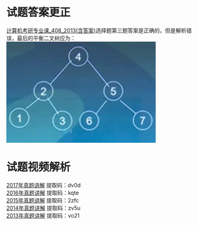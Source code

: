# 试题答案更正
[计算机考研专业课_408_2013(含答案)](https://github.com/FengGuanxi/HDU-Experience/blob/master/%E5%AD%A6%E4%B9%A0/%E8%80%83%E7%A0%94/%E8%80%83%E7%A0%94408/408%E5%8E%86%E5%B9%B4%E8%80%83%E7%A0%94%E7%9C%9F%E9%A2%98%EF%BC%88%E9%99%84%E7%AD%94%E6%A1%88%EF%BC%89/%E8%AE%A1%E7%AE%97%E6%9C%BA%E8%80%83%E7%A0%94%E4%B8%93%E4%B8%9A%E8%AF%BE_408_2013(%E5%90%AB%E7%AD%94%E6%A1%88).pdf)选择题第三题答案是正确的，但是解析错误，最后的平衡二叉树应为：
![enter image description here](https://github.com/FengGuanxi/GitHub-/blob/master/2013%E5%B9%B4%E9%80%89%E6%8B%A9%E9%A2%98%E7%AC%AC%E4%B8%89%E9%A2%98%E7%AD%94%E6%A1%88%E8%A7%A3%E6%9E%90%E6%9B%B4%E6%AD%A3.png)
# 试题视频解析
[2017年真题讲解](https://pan.baidu.com/s/1arl5dnFzRJRzIvGv0cZMew) 提取码：dv0d <br>
[2016年真题讲解](https://pan.baidu.com/s/1YQUNLQgwsU6CN6KVWUqxhw) 提取码：kqte <br>
[2015年真题讲解](https://pan.baidu.com/s/1vsgKqmMe2bMdTy8Ex-6jKA) 提取码：2zfc <br>
[2014年真题讲解](https://pan.baidu.com/s/1TPGAfkCrnUaxzXU45lV5zg) 提取码：zv5u <br>
[2013年真题讲解](https://pan.baidu.com/s/1zpcy68x0-j5Qb_cEC9NbBA) 提取码：vo21 

